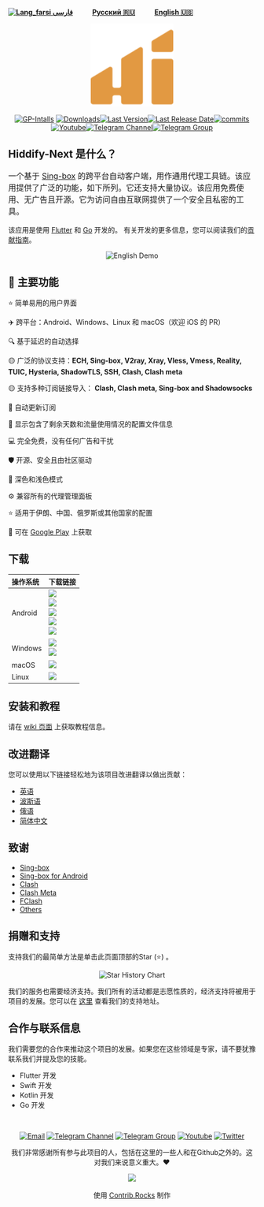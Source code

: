 <div dir="ltr">

[**![Lang_farsi](https://user-images.githubusercontent.com/125398461/234186932-52f1fa82-52c6-417f-8b37-08fe9250a55f.png) فارسی**](README_fa.md)&nbsp;&nbsp;&nbsp;&nbsp;&nbsp;&nbsp;&nbsp;&nbsp;&nbsp;&nbsp;[**Русский 🇷🇺**](README_ru.md)&nbsp;&nbsp;&nbsp;&nbsp;&nbsp;&nbsp;&nbsp;&nbsp;&nbsp;&nbsp;[**English 🇺🇸**](README.md)

</div>

<p align="center"><img src="assets/images/logo.svg" width="168"/></p>

<div align="center">

[![GP-Intalls](https://img.shields.io/endpoint?color=green&logo=google-play&logoColor=green&url=https%3A%2F%2Fplay.cuzi.workers.dev%2Fplay%3Fi%3Dapp.hiddify.com%26l%3DGoogle%2520Play%26m%3D%24shortinstalls&style=flat-square)](https://play.google.com/store/apps/details?id=app.hiddify.com) [![Downloads](https://img.shields.io/github/downloads/hiddify/hiddify-next/total?style=flat-square&logo=github)](https://github.com/hiddify/hiddify-next/releases/)[![Last Version](https://img.shields.io/github/release/hiddify/hiddify-next/all.svg?style=flat-square)](https://github.com/hiddify/hiddify-next/releases/)[![Last Release Date](https://img.shields.io/github/release-date/hiddify/hiddify-next.svg?style=flat-square)](https://github.com/hiddify/hiddify-next/releases/)[![commits](https://img.shields.io/github/commit-activity/m/hiddify/hiddify-next?style=flat-square)](https://github.com/hiddify/hiddify-next/)
[![Youtube](https://img.shields.io/youtube/channel/views/UCxrmeMvVryNfB4XL35lXQNg?label=Youtube&style=flat-square&logo=youtube)](https://www.youtube.com/@hiddify)[![Telegram Channel](https://img.shields.io/endpoint?label=Channel&style=flat-square&url=https%3A%2F%2Ftg.sumanjay.workers.dev%2Fhiddify&color=blue)](https://telegram.dog/hiddify)[![Telegram Group](https://img.shields.io/endpoint?color=neon&label=Support%20Group&style=flat-square&url=https%3A%2F%2Ftg.sumanjay.workers.dev%2Fhiddify_board)](https://telegram.dog/hiddify_board/5)

</div>




## Hiddify-Next 是什么？

<p dir="ltr" style="font-size: 16px">一个基于 <a href="https://github.com/SagerNet/sing-box">Sing-box</a> 的跨平台自动客户端，用作通用代理工具链。该应用提供了广泛的功能，如下所列。它还支持大量协议。该应用免费使用、无广告且开源。它为访问自由互联网提供了一个安全且私密的工具。</p>

该应用是使用 [Flutter](https://flutter.dev/) 和 [Go](https://go.dev/) 开发的。 有关开发的更多信息，您可以阅读我们的[贡献指南](CONTRIBUTING.md)。

<div align=center>
<img width=90% alt="English Demo" src="https://github.com/hiddify/hiddify-next/assets/125398461/ffe5346d-3404-470f-b5e0-4364e23743d2">


</div>


## 🚀 主要功能

⭐ 简单易用的用户界面

✈️ 跨平台：Android、Windows、Linux 和 macOS（欢迎 iOS 的 PR）

🔍 基于延迟的自动选择

🟡 广泛的协议支持：**ECH, Sing-box, V2ray, Xray, Vless, Vmess, Reality, TUIC, Hysteria, ShadowTLS, SSH, Clash, Clash meta**

🟡 支持多种订阅链接导入： **Clash, Clash meta, Sing-box and Shadowsocks**

🔄 自动更新订阅

🔎 显示包含了剩余天数和流量使用情况的配置文件信息

💻 完全免费，没有任何广告和干扰

🛡 开源、安全且由社区驱动

🌙 深色和浅色模式

⚙ 兼容所有的代理管理面板

⭐ 适用于伊朗、中国、俄罗斯或其他国家的配置

📱 可在 [Google Play](https://play.google.com/store/apps/details?id=app.hiddify.com) 上获取

## 下载

<div align=left>
<table>
    <thead align=left>
        <tr>
            <th>操作系统</th>
            <th>下载链接</th>
        </tr>
    </thead>
    <tbody align=left>
        <tr>
        <td>Android</td><td>
            <a href="https://play.google.com/store/apps/details?id=app.hiddify.com"><img width=150px src="https://github.com/hiddify/hiddify-next/blob/main/docs/google-play-badge.png"></a><br>
            <a href="https://github.com/hiddify/hiddify-next/releases/latest/download/hiddify-android-universal.apk"><img src="https://img.shields.io/badge/APK-Universal-044d29.svg?logo=github"></a><br>
            <a href="https://github.com/hiddify/hiddify-next/releases/latest/download/hiddify-android-arm64.apk"><img src="https://img.shields.io/badge/APK-ARMv8-168039.svg?logo=github"></a><br>
            <a href="https://github.com/hiddify/hiddify-next/releases/latest/download/hiddify-android-arm7.apk"><img src="https://img.shields.io/badge/APK-ARMv7-45bf55.svg?logo=github"></a><br>
            <a href="https://github.com/hiddify/hiddify-next/releases/latest/download/hiddify-android-x86_64.apk"><img src="https://img.shields.io/badge/APK-x64-96ed89.svg?logo=github"></a>
        </td>
        </tr>
        <tr>
            <td>Windows</td>
            <td><a href="https://github.com/hiddify/hiddify-next/releases/latest/download/hiddify-windows-x64-setup.zip"><img src="https://img.shields.io/badge/Setup-x64-0078d7.svg?logo=github"></a><br>
            <a href="https://github.com/hiddify/hiddify-next/releases/latest/download/hiddify-windows-x64-portable.zip"><img src="https://img.shields.io/badge/Portable-x64-2d7d9a.svg?logo=github"></a>
        </td>
        </tr>
        <tr>
            <td>macOS</td>
            <td><a href="https://github.com/hiddify/hiddify-next/releases/latest/download/hiddify-macos-universal.zip"><img src="https://img.shields.io/badge/DMG-Universal-ea005e.svg?logo=github"></a></td>
        </tr>
        <tr>
            <td>Linux</td>
            <td><a href="https://github.com/hiddify/hiddify-next/releases/latest/download/hiddify-linux-x64.zip"><img src="https://img.shields.io/badge/AppImage-x64-f84e29.svg?logo=github"> </a></td>
        </tr>
    </tbody>
</table>



</div>

## 安装和教程
请在 [wiki 页面](https://github.com/hiddify/hiddify-next/wiki) 上获取教程信息。

## 改进翻译
您可以使用以下链接轻松地为该项目改进翻译以做出贡献：
 - [英语](https://inlang.com/editor/github.com/hiddify/hiddify-next?lang=en)
- [波斯语](https://inlang.com/editor/github.com/hiddify/hiddify-next?lang=en&lang=fa)
- [俄语](https://inlang.com/editor/github.com/hiddify/hiddify-next?lang=en&lang=ru)
- [简体中文](https://inlang.com/editor/github.com/hiddify/hiddify-next?lang=en&lang=zh)

## 致谢

- [Sing-box](https://github.com/SagerNet/sing-box)
- [Sing-box for Android](https://github.com/SagerNet/sing-box-for-android)
- [Clash](https://github.com/Dreamacro/clash)
- [Clash Meta](https://github.com/MetaCubeX/Clash.Meta)
- [FClash](https://github.com/Fclash/Fclash)
- [Others](./pubspec.yaml)

## 捐赠和支持

支持我们的最简单方法是单击此页面顶部的Star (⭐) 。

<div align=center>

<img alt="Star History Chart" width=50% src="https://api.star-history.com/svg?repos=Hiddify/hiddify-next&type=Date)](https://star-history.com/#Hiddify/hiddify-next&Date" />

</div>

我们的服务也需要经济支持。我们所有的活动都是志愿性质的，经济支持将被用于项目的发展。您可以在 [这里](https://github.com/hiddify/hiddify-server/wiki/support) 查看我们的支持地址。

## 合作与联系信息

我们需要您的合作来推动这个项目的发展。如果您在这些领域是专家，请不要犹豫联系我们并提及您的技能。

- Flutter 开发
- Swift 开发
- Kotlin 开发
- Go 开发
<div align=center>

<br>

[![Email](https://img.shields.io/badge/Email-contribute@hiddify.com-005FF9?style=flat-square&logo=mail.ru)](mailto:contribute@hiddify.com)
[![Telegram Channel](https://img.shields.io/endpoint?label=Channel&style=flat-square&url=https%3A%2F%2Ftg.sumanjay.workers.dev%2Fhiddify&color=blue)](https://telegram.dog/hiddify)
[![Telegram Group](https://img.shields.io/endpoint?color=neon&label=Support%20Group&style=flat-square&url=https%3A%2F%2Ftg.sumanjay.workers.dev%2Fhiddify_board)](https://telegram.dog/hiddify_board)
[![Youtube](https://img.shields.io/youtube/channel/views/UCxrmeMvVryNfB4XL35lXQNg?label=Youtube&style=flat-square&logo=youtube)](https://www.youtube.com/@hiddify)
[![Twitter](https://img.shields.io/twitter/follow/hiddify_com?color=%231DA1F2&logo=twitter&logoColor=1DA1F2&style=flat-square)](https://twitter.com/intent/follow?screen_name=hiddify_com)

</div>

<p align=center>
我们非常感谢所有参与此项目的人，包括在这里的一些人和在Github之外的。这对我们来说意义重大。♥
 </p>


<p align=center> 
<a href="https://github.com/hiddify/hiddify-next/graphs/contributors">
  <img src="https://contrib.rocks/image?repo=hiddify/hiddify-next" />
</a>
</p>
<p align=center>
 使用 <a rel="" target="_blank" href="https://contrib.rocks">Contrib.Rocks</a> 制作
</p>

